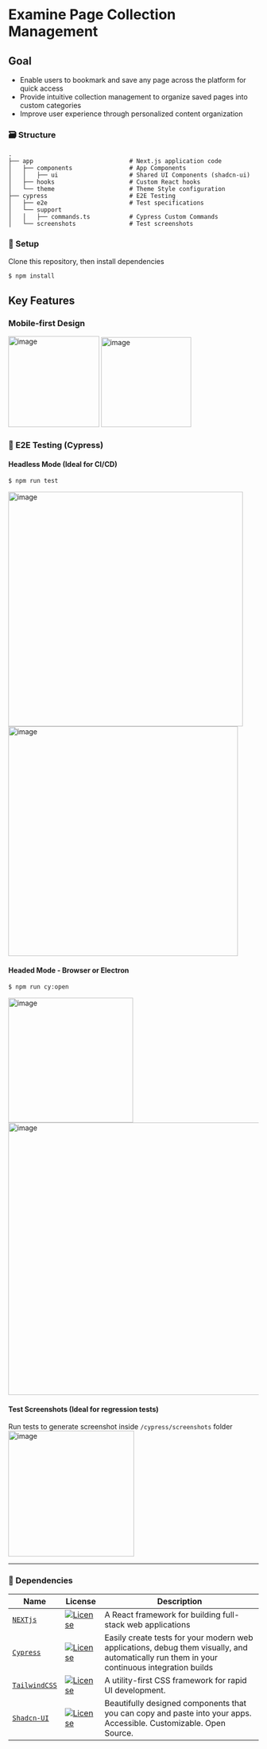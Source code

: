 # Examine Page Collection Management

## Goal
- Enable users to bookmark and save any page across the platform for quick access
- Provide intuitive collection management to organize saved pages into custom categories
- Improve user experience through personalized content organization

### 🗃️ Structure
    .
    ├── app                           # Next.js application code
    │   ├── components                # App Components
    │   │   ├── ui                    # Shared UI Components (shadcn-ui)
    │   ├── hooks                     # Custom React hooks
    │   └── theme                     # Theme Style configuration
    ├── cypress                       # E2E Testing
    │   ├── e2e                       # Test specifications
    │   └── support                  
    │   │   ├── commands.ts           # Cypress Custom Commands
    │   └── screenshots               # Test screenshots

### :wrench: Setup

Clone this repository, then install dependencies

```bash
$ npm install
```

## Key Features

### Mobile-first Design
<img width="183" alt="image" src="https://github.com/user-attachments/assets/ce1ddc79-34ce-4a81-a1f2-564e0cdf17cf">
<img width="181" alt="image" src="https://github.com/user-attachments/assets/7cfe1de4-b597-4ce7-ad13-03870121031f">



###  🧪  E2E Testing (Cypress)

#### Headless Mode (Ideal for CI/CD)
```bash
$ npm run test
```
<img width="472" alt="image" src="https://github.com/user-attachments/assets/042c2c98-7e41-4004-991a-cbaee69084f7">

<img width="462" alt="image" src="https://github.com/user-attachments/assets/3497a233-c13d-4e4a-8500-001a8b4a4408">


#### Headed Mode - Browser or Electron 
```bash
$ npm run cy:open
```
<img width="251" alt="image" src="https://github.com/user-attachments/assets/f0dad954-7338-472b-a071-42e163ff360d">

<img width="548" alt="image" src="https://github.com/user-attachments/assets/4d95cb71-7c96-4660-84f0-809c4ebccfdf">

#### Test Screenshots (Ideal for regression tests)
Run tests to generate screenshot inside `/cypress/screenshots` folder
<img width="253" alt="image" src="https://github.com/user-attachments/assets/9551b3d2-3982-4db0-a907-2df49dc3df2a">



---

### :nut_and_bolt: Dependencies

| Name                                                                               | License                                                                                                                           | Description                                                                                                            
| -- | -- | -- |
| [`NEXTjs`](https://nextjs.org/)                                                 | [![License](https://img.shields.io/badge/License-MIT-green.svg)](https://github.com/vercel/next.js/blob/canary/license.md)                     | A React framework for building full-stack web applications
| [`Cypress`](https://cypress.io/)  | [![License](https://img.shields.io/badge/License-MIT-green.svg)](https://github.com/cypress-io/cypress/blob/develop/LICENSE)                     | Easily create tests for your modern web applications, debug them visually, and automatically run them in your continuous integration builds|
 | [`TailwindCSS`](https://tailwindcss.com/)  | [![License](https://img.shields.io/badge/License-MIT-green.svg)](https://github.com/shadcn-ui/ui/blob/main/LICENSE.md)                     | A utility-first CSS framework for rapid UI development.|
  | [`Shadcn-UI`](https://ui.shadcn.com/)  | [![License](https://img.shields.io/badge/License-MIT-green.svg)](https://github.com/shadcn-ui/ui/blob/main/LICENSE.md)                     | Beautifully designed components that you can copy and paste into your apps. Accessible. Customizable. Open Source.|E_R7P1EVHdgsB4orHxWGAOR9U8yLdONVNe1eS--XV0V7wee2PMwjCdKgS5SqFP-PAVAnPRDX-ctB9lkS?key=EPICO1nsF2BfAVl4JouOjA)

